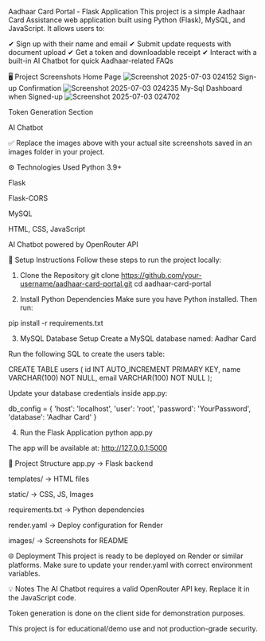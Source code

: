 Aadhaar Card Portal - Flask Application
This project is a simple Aadhaar Card Assistance web application built using Python (Flask), MySQL, and JavaScript. It allows users to:

✔ Sign up with their name and email
✔ Submit update requests with document upload
✔ Get a token and downloadable receipt
✔ Interact with a built-in AI Chatbot for quick Aadhaar-related FAQs

🖥️ Project Screenshots
Home Page
![Screenshot 2025-07-03 024152](https://github.com/user-attachments/assets/f9653429-0cd8-459a-b1b0-e11abd6fc60e)
Sign-up Confirmation
![Screenshot 2025-07-03 024235](https://github.com/user-attachments/assets/773051f5-b106-4e59-b35b-784ce717f4c2)
My-Sql Dashboard when Signed-up
![Screenshot 2025-07-03 024702](https://github.com/user-attachments/assets/e1f71be4-b5f1-4233-a288-6db879e7a48b)




Token Generation Section

AI Chatbot

✅ Replace the images above with your actual site screenshots saved in an images folder in your project.

⚙️ Technologies Used
Python 3.9+

Flask

Flask-CORS

MySQL

HTML, CSS, JavaScript

AI Chatbot powered by OpenRouter API

🚀 Setup Instructions
Follow these steps to run the project locally:

1. Clone the Repository
git clone https://github.com/your-username/aadhaar-card-portal.git
cd aadhaar-card-portal

2. Install Python Dependencies
Make sure you have Python installed. Then run:

pip install -r requirements.txt

3. MySQL Database Setup
Create a MySQL database named: Aadhar Card

Run the following SQL to create the users table:

CREATE TABLE users (
id INT AUTO_INCREMENT PRIMARY KEY,
name VARCHAR(100) NOT NULL,
email VARCHAR(100) NOT NULL
);

Update your database credentials inside app.py:

db_config = {
'host': 'localhost',
'user': 'root',
'password': 'YourPassword',
'database': 'Aadhar Card'
}

4. Run the Flask Application
python app.py

The app will be available at: http://127.0.0.1:5000

🧩 Project Structure
app.py → Flask backend

templates/ → HTML files

static/ → CSS, JS, Images

requirements.txt → Python dependencies

render.yaml → Deploy configuration for Render

images/ → Screenshots for README

🌐 Deployment
This project is ready to be deployed on Render or similar platforms. Make sure to update your render.yaml with correct environment variables.

💡 Notes
The AI Chatbot requires a valid OpenRouter API key. Replace it in the JavaScript code.

Token generation is done on the client side for demonstration purposes.

This project is for educational/demo use and not production-grade security.

